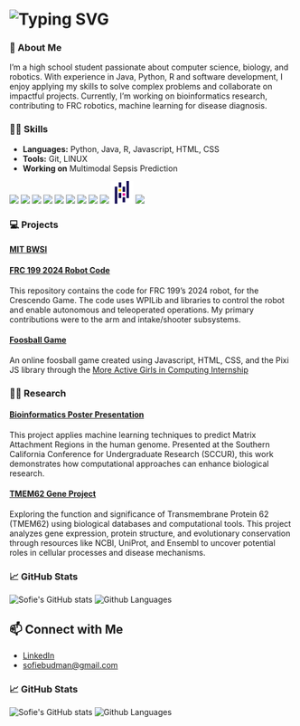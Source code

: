 # ![Typing SVG](https://readme-typing-svg.demolab.com?font=Roboto+Code&size=30&pause=1000&color=46689b&width=520&lines=Hi+there,+I'm+Sofie+Budman+👋)


### 👧 About Me
I’m a high school student passionate about computer science, biology, and robotics. With experience in Java, Python, R and software development, I enjoy applying my skills to solve complex problems and collaborate on impactful projects. Currently, I’m working on bioinformatics research, contributing to FRC robotics, machine learning for disease diagnosis.

### 👩‍💻 Skills


- **Languages:** Python, Java, R, Javascript, HTML, CSS
- **Tools:** Git, LINUX
- **Working on** Multimodal Sepsis Prediction 


<img src="https://cdn.jsdelivr.net/gh/devicons/devicon/icons/python/python-original.svg" height="40px" /> <img src="https://cdn.jsdelivr.net/gh/devicons/devicon/icons/java/java-original.svg" height="40px" /> 
<img src="https://cdn.jsdelivr.net/gh/devicons/devicon/icons/r/r-original.svg" height="40px" />
<img src="https://cdn.jsdelivr.net/gh/devicons/devicon/icons/rstudio/rstudio-original.svg" height="40px" />
<img src="https://cdn.jsdelivr.net/gh/devicons/devicon/icons/github/github-original.svg" height="40px" />
<img src="https://cdn.jsdelivr.net/gh/devicons/devicon/icons/git/git-original.svg" height="40px" />
<img src="https://cdn.jsdelivr.net/gh/devicons/devicon/icons/javascript/javascript-original.svg" height="40px" />
<img src="https://cdn.jsdelivr.net/gh/devicons/devicon/icons/html5/html5-original.svg" height="40px" />
<img src="https://cdn.jsdelivr.net/gh/devicons/devicon/icons/css3/css3-original.svg" height="40px" />
<img src ="https://raw.githubusercontent.com/devicons/devicon/2ae2a900d2f041da66e950e4d48052658d850630/icons/pandas/pandas-original.svg" height = "40px"/>
<img src = "https://www.vectorlogo.zone/logos/tensorflow/tensorflow-icon.svg" height = "40px"/>

### 💻 Projects

#### [MIT BWSI](https://github.com/sofiebudman/Beaverworks)


#### [FRC 199 2024 Robot Code](https://github.com/DeepBlueRobotics/RobotCode2024)
This repository contains the code for FRC 199’s 2024 robot, for the Crescendo Game. The code uses WPILib and libraries to control the robot and enable autonomous and teleoperated operations. My primary contributions were to the arm and intake/shooter subsystems.


#### [Foosball Game](https://github.com/sofiebudman/Foosball-game)
An online foosball game created using Javascript, HTML, CSS, and the Pixi JS library through the [More Active Girls in Computing Internship](https://www.getmagic.org/)

### 👩‍🔬 Research

#### [Bioinformatics Poster Presentation](https://drive.google.com/file/d/1NHOnscngJEpVHtO13va62GusGjsNGo5V/view?usp=sharing)
This project applies machine learning techniques to predict Matrix Attachment Regions in the human genome. Presented at the Southern California Conference for Undergraduate Research (SCCUR), this work demonstrates how computational approaches can enhance biological research.

#### [TMEM62 Gene Project](https://drive.google.com/file/d/1-E_rC3lhdT8ikUWDo4WPj6pgTEBWhmFI/view?usp=sharing)
Exploring the function and significance of Transmembrane Protein 62 (TMEM62) using biological databases and computational tools. This project analyzes gene expression, protein structure, and evolutionary conservation through resources like NCBI, UniProt, and Ensembl to uncover potential roles in cellular processes and disease mechanisms.
### 📈 GitHub Stats

![Sofie's GitHub stats](https://github-readme-stats.vercel.app/api?username=sofiebudman&hide_title=false&hide_rank=false&show_icons=true&include_all_commits=true&count_private=true&disable_animations=false&theme=dracula&locale=en&hide_border=false&order=1)
![Github Languages](https://github-readme-stats.vercel.app/api/top-langs?username=sofiebudman&locale=en&hide_title=false&layout=compact&card_width=320&langs_count=5&theme=dracula&hide_border=false&order=2)



## 📫 Connect with Me

- [LinkedIn](https://www.linkedin.com/in/sofie-budman-42a768324/)
- [sofiebudman@gmail.com](mailto:sofie@example.com)
### 📈 GitHub Stats

![Sofie's GitHub stats](https://github-readme-stats.vercel.app/api?username=sofiebudman&hide_title=false&hide_rank=false&show_icons=true&include_all_commits=true&count_private=true&disable_animations=false&theme=dracula&locale=en&hide_border=false&order=1)
![Github Languages](https://github-readme-stats.vercel.app/api/top-langs?username=sofiebudman&locale=en&hide_title=false&layout=compact&card_width=320&langs_count=5&theme=dracula&hide_border=false&order=2)







